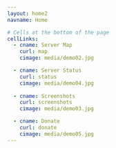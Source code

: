 ```yaml
---
layout: home2
navname: Home

# Cells at the bottom of the page
cellLinks:
  - cname: Server Map
    curl: map
    cimage: media/demo02.jpg

  - cname: Server Status
    curl: status
    cimage: media/demo04.jpg
    
  - cname: Screenshots
    curl: screenshots
    cimage: media/demo03.jpg

  - cname: Donate
    curl: donate
    cimage: media/demo05.jpg
---
```

